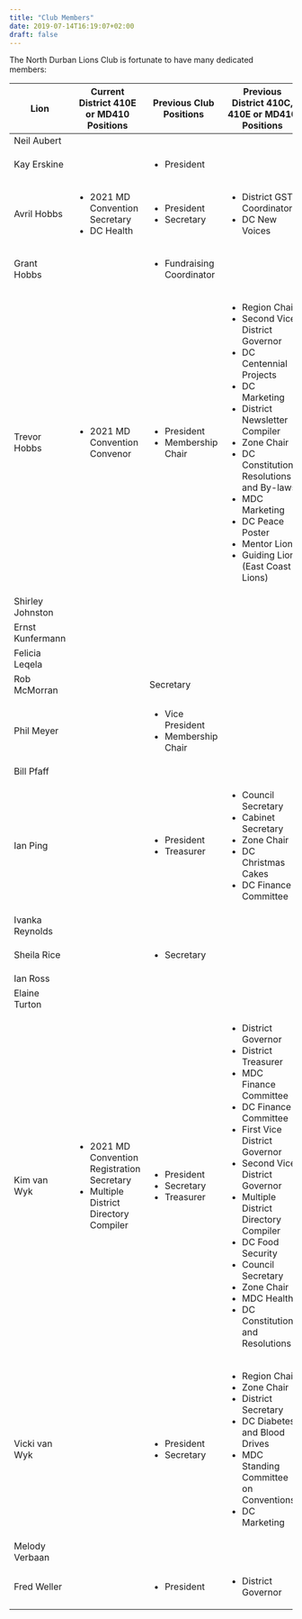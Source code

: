 ```yaml
---
title: "Club Members"
date: 2019-07-14T16:19:07+02:00
draft: false
---
```


The North Durban Lions Club is fortunate to have many dedicated members:

Lion | Current District 410E or MD410 Positions	| Previous Club Positions | Previous District 410C, 410E or MD410 Positions
--- |--- |--- |--- |
Neil Aubert | | | |
Kay Erskine | | <ul><li>President</li></ul> | |
Avril Hobbs | <ul><li>2021 MD Convention Secretary</li><li>DC Health</li></ul> | <ul><li>President</li><li>Secretary</li></ul> | <ul><li>District GST Coordinator</li><li>DC New Voices</li></ul> |
Grant Hobbs | | <ul><li>Fundraising Coordinator</li></ul> | |
Trevor Hobbs | <ul><li>2021 MD Convention Convenor</li></ul> | <ul><li>President</li><li>Membership Chair | <ul><li>Region Chair</li><li>Second Vice District Governor</li><li>DC Centennial Projects</li><li>DC Marketing</li><li>District Newsletter Compiler</li><li>Zone Chair</li><li>DC Constitution, Resolutions and By-laws</li><li>MDC Marketing</li><li>DC Peace Poster</li><li>Mentor Lion</li><li>Guiding Lion (East Coast Lions)</li></ul> |
Shirley Johnston | | | |
Ernst Kunfermann | | | |
Felicia Leqela | | | |
Rob McMorran | | Secretary | |
Phil Meyer | | <ul><li>Vice President</li><li>Membership Chair</li></ul> | |
Bill Pfaff | | | |
Ian Ping | | <ul><li>President</li><li>Treasurer</li></ul> | <ul><li>Council Secretary</li><li>Cabinet Secretary</li><li>Zone Chair</li><li>DC Christmas Cakes</li><li>DC Finance Committee</li></ul> |
Ivanka Reynolds | | | |
Sheila Rice | | <ul><li>Secretary</li></ul> | |
Ian Ross | | | |
Elaine Turton | | | |
Kim van Wyk | <ul><li>2021 MD Convention Registration Secretary</li><li>Multiple District Directory Compiler</li></ul> | <ul><li>President</li><li>Secretary</li><li>Treasurer</li></ul> | <ul><li>District Governor</li><li>District Treasurer</li><li>MDC Finance Committee</li><li>DC Finance Committee</li><li>First Vice District Governor</li><li>Second Vice District Governor</li><li>Multiple District Directory Compiler</li><li>DC Food Security</li><li>Council Secretary</li><li>Zone Chair</li><li>MDC Health</li><li>DC Constitutions and Resolutions</li></ul>|
Vicki van Wyk | | <ul><li>President</li><li>Secretary</li></ul> | <ul><li>Region Chair</li><li>Zone Chair</li><li>District Secretary</li><li>DC Diabetes and Blood Drives</li><li>MDC Standing Committee on Conventions</li><li>DC Marketing</li></ul> |
Melody Verbaan | | | |
Fred Weller | | <ul><li>President</li></ul> | <ul><li>District Governor</li></ul> |

